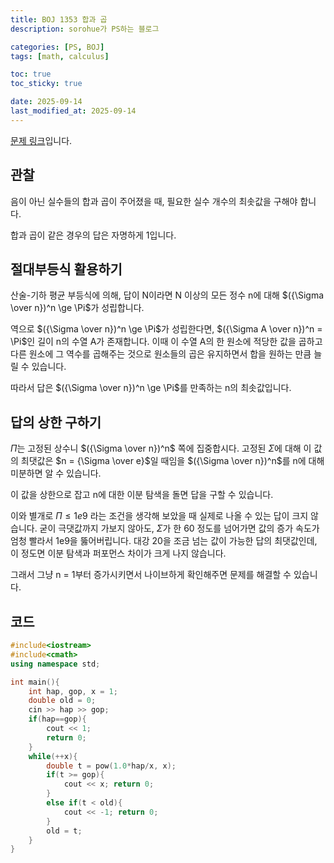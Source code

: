 ```yaml
---
title: BOJ 1353 합과 곱
description: sorohue가 PS하는 블로그

categories: [PS, BOJ]
tags: [math, calculus]

toc: true
toc_sticky: true

date: 2025-09-14
last_modified_at: 2025-09-14
---
```


[문제 링크](https://boj.kr/1353)입니다.

## 관찰

음이 아닌 실수들의 합과 곱이 주어졌을 때, 필요한 실수 개수의 최솟값을 구해야 합니다.

합과 곱이 같은 경우의 답은 자명하게 1입니다.

## 절대부등식 활용하기

산술-기하 평균 부등식에 의해, 답이 N이라면 N 이상의 모든 정수 n에 대해 $({\Sigma \over n})^n \ge \Pi$가 성립합니다.

역으로 $({\Sigma \over n})^n \ge \Pi$가 성립한다면, $({\Sigma A \over n})^n = \Pi$인 길이 n의 수열 A가 존재합니다. 이때 이 수열 A의 한 원소에 적당한 값을 곱하고 다른 원소에 그 역수를 곱해주는 것으로 원소들의 곱은 유지하면서 합을 원하는 만큼 늘릴 수 있습니다.

따라서 답은 $({\Sigma \over n})^n \ge \Pi$를 만족하는 n의 최솟값입니다.

## 답의 상한 구하기

$\Pi$는 고정된 상수니 $({\Sigma \over n})^n$ 쪽에 집중합시다. 고정된 $\Sigma$에 대해 이 값의 최댓값은 $n = {\Sigma \over e}$일 때임을 $({\Sigma \over n})^n$를 n에 대해 미분하면 알 수 있습니다.

이 값을 상한으로 잡고 n에 대한 이분 탐색을 돌면 답을 구할 수 있습니다.

이와 별개로 $\Pi \le 1e9$ 라는 조건을 생각해 보았을 때 실제로 나올 수 있는 답이 크지 않습니다. 굳이 극댓값까지 가보지 않아도, $\Sigma$가 한 60 정도를 넘어가면 값의 증가 속도가 엄청 빨라서 1e9을 뚫어버립니다. 대강 20을 조금 넘는 값이 가능한 답의 최댓값인데, 이 정도면 이분 탐색과 퍼포먼스 차이가 크게 나지 않습니다.

그래서 그냥 n = 1부터 증가시키면서 나이브하게 확인해주면 문제를 해결할 수 있습니다.

## 코드

```cpp
#include<iostream>
#include<cmath>
using namespace std;

int main(){
    int hap, gop, x = 1;
    double old = 0;
    cin >> hap >> gop;
    if(hap==gop){
        cout << 1;
        return 0;
    }
    while(++x){
        double t = pow(1.0*hap/x, x);
        if(t >= gop){
            cout << x; return 0;
        }
        else if(t < old){
            cout << -1; return 0;
        }
        old = t;
    }
}
```
